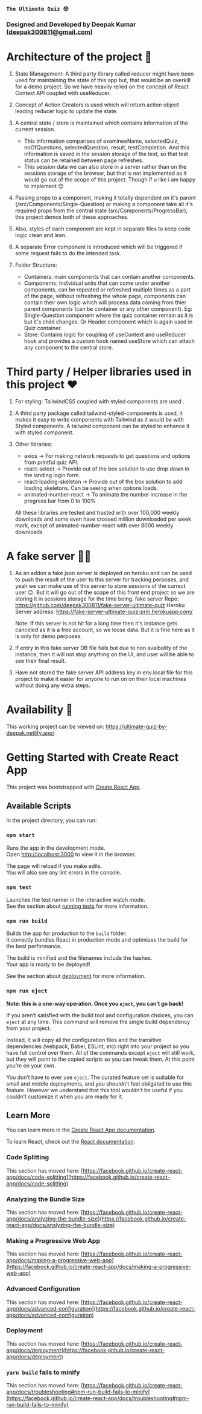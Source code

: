 ### `The Ultimate Quiz 😎`
### Designed and Developed by Deepak Kumar (deepak300811@gmail.com)

# Architecture of the project 🎁

1. State Management: A third party library called reducer might have been used for maintaining the state of this app but, that would be an overkill for a demo project. So we have heavily relied on the concept of React Context API coupled with useReducer.

2. Concept of Action Creators is used which will return action object leading reducer logic to update the state.

3. A central state / store is maintained which contains information of the current session.

   - This information comparises of examineeName, selectedQuiz, noOfQuestions, selectedQuestion, result, testCompletion. And this information is saved in the session storage of the test, so that test status can be retained between page refreshes.
   - This session data we can also store in a server rather than on the sessions storage of the browser, but that is not implemented as it would go out of the scope of this project. Though if u like i am happy to implement 😊

4. Passing props to a component, making it totally dependent on it's parent (/src/Components/Single-Question) or making a component take all it's required props from the central state (src/Components/ProgressBar), this project demos both of these approaches.

5. Also, styles of each component are kept in separate files to keep code logic clean and lean.

6. A separate Error component is introduced which will be triggered if some request fails to do the intended task.

7. Folder Structure:
   - Containers: main components that can contain another components.
   - Components: Individual units that can come under another components, can be repeated or refreshed multiple times as a part of the page, without refreshing the whole page, components can contain their own logic which will process data coming from thier parent components (can be container or any other component). Eg: Single-Question component where the quiz container remain as it is but it's child changes. Or Header component which is again used in Quiz container.
   - Store: Contains logic for coupling of useContext and useReducer hook and provides a custom hook named useStore which can attach any component to the central store.

# Third party / Helper libraries used in this project ❤️

1. For styling: TailwindCSS coupled with styled components are used .
2. A third party package called tailwind-styled-components is used, it makes it easy to write components with Tailwind as it would be with Styled components. A tailwind component can be styled to enhance it with styled component.
3. Other libraries:

   - axios -> For making network requests to get questions and options from printful quiz API.
   - react-select -> Provide out of the box solution to use drop down in the landing login form.
   - react-loading-skeleton -> Provide out of the box solution to add loading skeletons. Can be seeing when options loads.
   - animated-number-react -> To animate the number increase in the progress bar from 0 to 100%

   All these libraries are tested and trusted with over 100,000 weekly downloads and some even have crossed million downloaded per week mark, except of animated-number-react with over 8000 weekly downloads


# A fake server 🏴‍☠️

1. As an addon a fake json server is deployed on heroku and can be used to push the result of the user to this server for tracking perposes, and yeah we can make use of this server to store sessions of the currect user 😉. But it will go out of the scope of this front end project so we are storing it in sessions storage for the time being.
   fake server Repo: https://github.com/deepak300811/fake-server-ultimate-quiz
   Heroku Server address: https://fake-server-ultimate-quiz-prin.herokuapp.com/

   Note: If this server is not hit for a long time then it's instance gets canceled as it is a free account, so we loose data. But it is fine here as it is only for demo perposes.

2. If entry in this fake server DB file fails but due to non avaibality of the instance, then it will not stop anything on the UI, and user will be able to see their final result.

3. Have not stored the fake server API address key in env.local file for this project to make it easier for anyone to run on on their local machines without doing any extra steps.

# Availability 🚀

This working project can be viewed on: https://ultimate-quiz-by-deepak.netlify.app/

# Getting Started with Create React App

This project was bootstrapped with [Create React App](https://github.com/facebook/create-react-app).

## Available Scripts

In the project directory, you can run:

### `npm start`

Runs the app in the development mode.\
Open [http://localhost:3000](http://localhost:3000) to view it in the browser.

The page will reload if you make edits.\
You will also see any lint errors in the console.

### `npm test`

Launches the test runner in the interactive watch mode.\
See the section about [running tests](https://facebook.github.io/create-react-app/docs/running-tests) for more information.

### `npm run build`

Builds the app for production to the `build` folder.\
It correctly bundles React in production mode and optimizes the build for the best performance.

The build is minified and the filenames include the hashes.\
Your app is ready to be deployed!

See the section about [deployment](https://facebook.github.io/create-react-app/docs/deployment) for more information.

### `npm run eject`

**Note: this is a one-way operation. Once you `eject`, you can’t go back!**

If you aren’t satisfied with the build tool and configuration choices, you can `eject` at any time. This command will remove the single build dependency from your project.

Instead, it will copy all the configuration files and the transitive dependencies (webpack, Babel, ESLint, etc) right into your project so you have full control over them. All of the commands except `eject` will still work, but they will point to the copied scripts so you can tweak them. At this point you’re on your own.

You don’t have to ever use `eject`. The curated feature set is suitable for small and middle deployments, and you shouldn’t feel obligated to use this feature. However we understand that this tool wouldn’t be useful if you couldn’t customize it when you are ready for it.

## Learn More

You can learn more in the [Create React App documentation](https://facebook.github.io/create-react-app/docs/getting-started).

To learn React, check out the [React documentation](https://reactjs.org/).

### Code Splitting

This section has moved here: [https://facebook.github.io/create-react-app/docs/code-splitting](https://facebook.github.io/create-react-app/docs/code-splitting)

### Analyzing the Bundle Size

This section has moved here: [https://facebook.github.io/create-react-app/docs/analyzing-the-bundle-size](https://facebook.github.io/create-react-app/docs/analyzing-the-bundle-size)

### Making a Progressive Web App

This section has moved here: [https://facebook.github.io/create-react-app/docs/making-a-progressive-web-app](https://facebook.github.io/create-react-app/docs/making-a-progressive-web-app)

### Advanced Configuration

This section has moved here: [https://facebook.github.io/create-react-app/docs/advanced-configuration](https://facebook.github.io/create-react-app/docs/advanced-configuration)

### Deployment

This section has moved here: [https://facebook.github.io/create-react-app/docs/deployment](https://facebook.github.io/create-react-app/docs/deployment)

### `yarn build` fails to minify

This section has moved here: [https://facebook.github.io/create-react-app/docs/troubleshooting#npm-run-build-fails-to-minify](https://facebook.github.io/create-react-app/docs/troubleshooting#npm-run-build-fails-to-minify)

